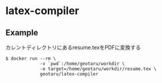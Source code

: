 # latex-compiler

## Example

カレントディレクトリにあるresume.texをPDFに変換する

```
$ docker run --rm \
             -v `pwd`:/home/geotaru/workdir \
             -e target=/home/geotaru/workdir/resume.tex \
             geotaru/latex-compiler
```
